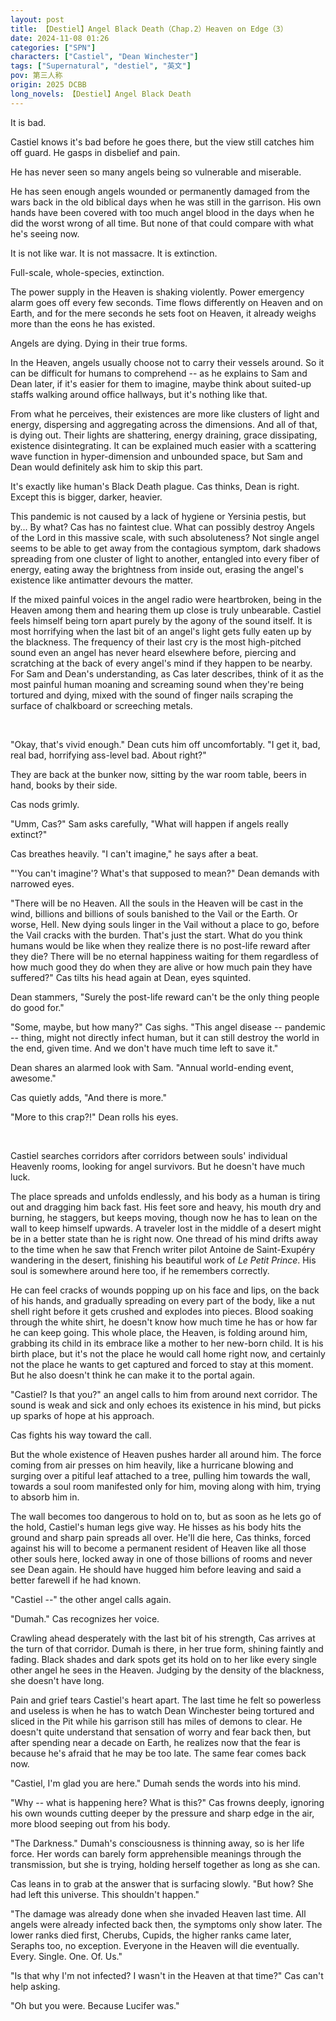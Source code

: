```yaml
---
layout: post
title: 【Destiel】Angel Black Death（Chap.2）Heaven on Edge（3）
date: 2024-11-08 01:26
categories: ["SPN"]
characters: ["Castiel", "Dean Winchester"]
tags: ["Supernatural", "destiel", "英文"]
pov: 第三人称
origin: 2025 DCBB
long_novels: 【Destiel】Angel Black Death
---
```


It is bad.

Castiel knows it's bad before he goes there, but the view still catches him off guard. He gasps in disbelief and pain.

He has never seen so many angels being so vulnerable and miserable.

He has seen enough angels wounded or permanently damaged from the wars back in the old biblical days when he was still in the garrison. His own hands have been covered with too much angel blood in the days when he did the worst wrong of all time. But none of that could compare with what he's seeing now.

It is not like war. It is not massacre. It is extinction.

Full-scale, whole-species, extinction.

The power supply in the Heaven is shaking violently. Power emergency alarm goes off every few seconds. Time flows differently on Heaven and on Earth, and for the mere seconds he sets foot on Heaven, it already weighs more than the eons he has existed.

Angels are dying. Dying in their true forms.

In the Heaven, angels usually choose not to carry their vessels around. So it can be difficult for humans to comprehend -- as he explains to Sam and Dean later, if it's easier for them to imagine, maybe think about suited-up staffs walking around office hallways, but it's nothing like that.

From what he perceives, their existences are more like clusters of light and energy, dispersing and aggregating across the dimensions. And all of that, is dying out. Their lights are shattering, energy draining, grace dissipating, existence disintegrating. It can be explained much easier with a scattering wave function in hyper-dimension and unbounded space, but Sam and Dean would definitely ask him to skip this part.

It's exactly like human's Black Death plague. Cas thinks, Dean is right. Except this is bigger, darker, heavier.

This pandemic is not caused by a lack of hygiene or Yersinia pestis, but by... By what? Cas has no faintest clue. What can possibly destroy Angels of the Lord in this massive scale, with such absoluteness? Not single angel seems to be able to get away from the contagious symptom, dark shadows spreading from one cluster of light to another, entangled into every fiber of energy, eating away the brightness from inside out, erasing the angel's existence like antimatter devours the matter.

If the mixed painful voices in the angel radio were heartbroken, being in the Heaven among them and hearing them up close is truly unbearable. Castiel feels himself being torn apart purely by the agony of the sound itself. It is most horrifying when the last bit of an angel's light gets fully eaten up by the blackness. The frequency of their last cry is the most high-pitched sound even an angel has never heard elsewhere before, piercing and scratching at the back of every angel's mind if they happen to be nearby. For Sam and Dean's understanding, as Cas later describes, think of it as the most painful human moaning and screaming sound when they're being tortured and dying, mixed with the sound of finger nails scraping the surface of chalkboard or screeching metals.

<br>

"Okay, that's vivid enough." Dean cuts him off uncomfortably. "I get it, bad, real bad, horrifying ass-level bad. About right?"

They are back at the bunker now, sitting by the war room table, beers in hand, books by their side.

Cas nods grimly.

"Umm, Cas?" Sam asks carefully, "What will happen if angels really extinct?"

Cas breathes heavily. "I can't imagine," he says after a beat.

"'You can't imagine'? What's that supposed to mean?" Dean demands with narrowed eyes.

"There will be no Heaven. All the souls in the Heaven will be cast in the wind, billions and billions of souls banished to the Vail or the Earth. Or worse, Hell. New dying souls linger in the Vail without a place to go, before the Vail cracks with the burden. That's just the start. What do you think humans would be like when they realize there is no post-life reward after they die? There will be no eternal happiness waiting for them regardless of how much good they do when they are alive or how much pain they have suffered?" Cas tilts his head again at Dean, eyes squinted.

Dean stammers, "Surely the post-life reward can't be the only thing people do good for."

"Some, maybe, but how many?" Cas sighs. "This angel disease -- pandemic -- thing, might not directly infect human, but it can still destroy the world in the end, given time. And we don't have much time left to save it."

Dean shares an alarmed look with Sam. "Annual world-ending event, awesome."

Cas quietly adds, "And there is more."

"More to this crap?!" Dean rolls his eyes.

<br>

Castiel searches corridors after corridors between souls' individual Heavenly rooms, looking for angel survivors. But he doesn't have much luck.

The place spreads and unfolds endlessly, and his body as a human is tiring out and dragging him back fast. His feet sore and heavy, his mouth dry and burning, he staggers, but keeps moving, though now he has to lean on the wall to keep himself upwards. A traveler lost in the middle of a desert might be in a better state than he is right now. One thread of his mind drifts away to the time when he saw that French writer pilot Antoine de Saint-Exupéry wandering in the desert, finishing his beautiful work of *Le Petit Prince*. His soul is somewhere around here too, if he remembers correctly.

He can feel cracks of wounds popping up on his face and lips, on the back of his hands, and gradually spreading on every part of the body, like a nut shell right before it gets crushed and explodes into pieces. Blood soaking through the white shirt, he doesn't know how much time he has or how far he can keep going. This whole place, the Heaven, is folding around him, grabbing its child in its embrace like a mother to her new-born child. It is his birth place, but it's not the place he would call home right now, and certainly not the place he wants to get captured and forced to stay at this moment. But he also doesn't think he can make it to the portal again.

"Castiel? Is that you?" an angel calls to him from around next corridor. The sound is weak and sick and only echoes its existence in his mind, but picks up sparks of hope at his approach.

Cas fights his way toward the call.

But the whole existence of Heaven pushes harder all around him. The force coming from air presses on him heavily, like a hurricane blowing and surging over a pitiful leaf attached to a tree, pulling him towards the wall, towards a soul room manifested only for him, moving along with him, trying to absorb him in.

The wall becomes too dangerous to hold on to, but as soon as he lets go of the hold, Castiel's human legs give way. He hisses as his body hits the ground and sharp pain spreads all over. He'll die here, Cas thinks, forced against his will to become a permanent resident of Heaven like all those other souls here, locked away in one of those billions of rooms and never see Dean again. He should have hugged him before leaving and said a better farewell if he had known.

"Castiel --" the other angel calls again.

"Dumah." Cas recognizes her voice.

Crawling ahead desperately with the last bit of his strength, Cas arrives at the turn of that corridor. Dumah is there, in her true form, shining faintly and fading. Black shades and dark spots get its hold on to her like every single other angel he sees in the Heaven. Judging by the density of the blackness, she doesn't have long.

Pain and grief tears Castiel's heart apart. The last time he felt so powerless and useless is when he has to watch Dean Winchester being tortured and sliced in the Pit while his garrison still has miles of demons to clear. He doesn't quite understand that sensation of worry and fear back then, but after spending near a decade on Earth, he realizes now that the fear is because he's afraid that he may be too late. The same fear comes back now.

"Castiel, I'm glad you are here." Dumah sends the words into his mind.

"Why -- what is happening here? What is this?" Cas frowns deeply, ignoring his own wounds cutting deeper by the pressure and sharp edge in the air, more blood seeping out from his body.

"The Darkness." Dumah's consciousness is thinning away, so is her life force. Her words can barely form apprehensible meanings through the transmission, but she is trying, holding herself together as long as she can.

Cas leans in to grab at the answer that is surfacing slowly. "But how? She had left this universe. This shouldn't happen."

"The damage was already done when she invaded Heaven last time. All angels were already infected back then, the symptoms only show later. The lower ranks died first, Cherubs, Cupids, the higher ranks came later, Seraphs too, no exception. Everyone in the Heaven will die eventually. Every. Single. One. Of. Us."

"Is that why I'm not infected? I wasn't in the Heaven at that time?" Cas can't help asking.

"Oh but you were. Because Lucifer was."

